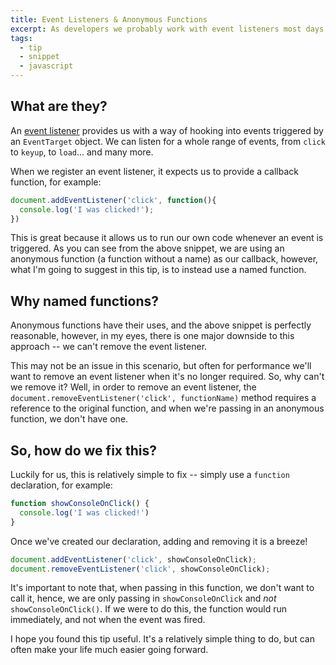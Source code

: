 ```yaml
---
title: Event Listeners & Anonymous Functions
excerpt: As developers we probably work with event listeners most days. In this little article, I want to give you a quick tip for the next time you write one.
tags:
  - tip
  - snippet
  - javascript
---
```


## What are they?

An [event listener](https://developer.mozilla.org/en-US/docs/Web/API/EventListener) provides us with a way of hooking into events triggered by an `EventTarget` object. We can listen for a whole range of events, from `click` to `keyup`, to `load`... and many more.

When we register an event listener, it expects us to provide a callback function, for example:

```js
document.addEventListener('click', function(){
  console.log('I was clicked!');
})
```

This is great because it allows us to run our own code whenever an event is triggered. As you can see from the above snippet, we are using an anonymous function (a function without a name) as our callback, however, what I'm going to suggest in this tip, is to instead use a named function.

## Why named functions?

Anonymous functions have their uses, and the above snippet is perfectly reasonable, however, in my eyes, there is one major downside to this approach -- we can't remove the event listener.

This may not be an issue in this scenario, but often for performance we'll want to remove an event listener when it's no longer required. So, why can't we remove it? Well, in order to remove an event listener, the `document.removeEventListener('click', functionName)` method requires a reference to the original function, and when we're passing in an anonymous function, we don't have one.

## So, how do we fix this?

Luckily for us, this is relatively simple to fix -- simply use a `function` declaration, for example:

```js
function showConsoleOnClick() {
  console.log('I was clicked!')
}
```

Once we've created our declaration, adding and removing it is a breeze!

```js
document.addEventListener('click', showConsoleOnClick);
document.removeEventListener('click', showConsoleOnClick);
```

It's important to note that, when passing in this function, we don't want to call it, hence, we are only passing in `showConsoleOnClick` and *not* `showConsoleOnClick()`. If we were to do this, the function would run immediately, and not when the event was fired.

I hope you found this tip useful. It's a relatively simple thing to do, but can often make your life much easier going forward.
